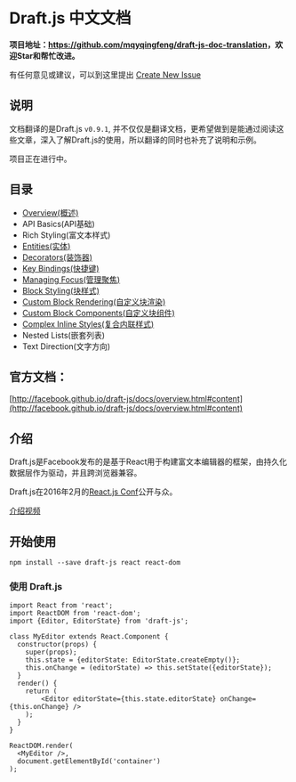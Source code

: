 # Draft.js 中文文档

**项目地址：<https://github.com/mqyqingfeng/draft-js-doc-translation>，欢迎Star和帮忙改进。**

有任何意见或建议，可以到这里提出 [Create New Issue](https://github.com/mqyqingfeng/draft-js-doc-translation/issues/new)

## 说明

文档翻译的是Draft.js `v0.9.1`, 并不仅仅是翻译文档，更希望做到是能通过阅读这些文章，深入了解Draft.js的使用，所以翻译的同时也补充了说明和示例。

项目正在进行中。

## 目录

* [Overview(概述)](https://github.com/mqyqingfeng/draft-js-doc-translation/blob/master/translation/Overview.md)
* API Basics(API基础)
* Rich Styling(富文本样式)
* [Entities(实体)](https://github.com/mqyqingfeng/draft-js-doc-translation/blob/master/translation/Advanced-Topics-Entities.md)
* [Decorators(装饰器)](https://github.com/mqyqingfeng/draft-js-doc-translation/blob/master/translation/Advanced-Topics-Decorators.md)
* [Key Bindings(快捷键)](https://github.com/mqyqingfeng/draft-js-doc-translation/blob/master/translation/Advanced-Topics-Key-Bindings.md)
* [Managing Focus(管理聚焦)](https://github.com/mqyqingfeng/draft-js-doc-translation/blob/master/translation/Advanced-Topics-Managing-Focus.md)
* [Block Styling(块样式)](https://github.com/mqyqingfeng/draft-js-doc-translation/blob/master/translation/Advanced-Topics-Block-Styling.md)
* [Custom Block Rendering(自定义块渲染)](https://github.com/mqyqingfeng/draft-js-doc-translation/blob/master/translation/Advanced-Topics-Custom-Block-Render.md)
* [Custom Block Components(自定义块组件)](https://github.com/mqyqingfeng/draft-js-doc-translation/blob/master/translation/Advanced-Topics-Block-Components.md)
* [Complex Inline Styles(复合内联样式)](https://github.com/mqyqingfeng/draft-js-doc-translation/blob/master/translation/Advanced-Topics-Inline-Styles.md)
* Nested Lists(嵌套列表)
* Text Direction(文字方向)

## 官方文档：

[http://facebook.github.io/draft-js/docs/overview.html#content](http://facebook.github.io/draft-js/docs/overview.html#content)

## 介绍

Draft.js是Facebook发布的是基于React用于构建富文本编辑器的框架，由持久化数据层作为驱动，并且跨浏览器兼容。

Draft.js在2016年2月的[React.js Conf](http://conf.reactjs.com/)公开与众。

[介绍视频](https://www.youtube.com/embed/feUYwoLhE_4)

## 开始使用

```
npm install --save draft-js react react-dom
```

### 使用 Draft.js

```
import React from 'react';
import ReactDOM from 'react-dom';
import {Editor, EditorState} from 'draft-js';

class MyEditor extends React.Component {
  constructor(props) {
    super(props);
    this.state = {editorState: EditorState.createEmpty()};
    this.onChange = (editorState) => this.setState({editorState});
  }
  render() {
    return (
        <Editor editorState={this.state.editorState} onChange={this.onChange} />
    );
  }
}

ReactDOM.render(
  <MyEditor />,
  document.getElementById('container')
);
```